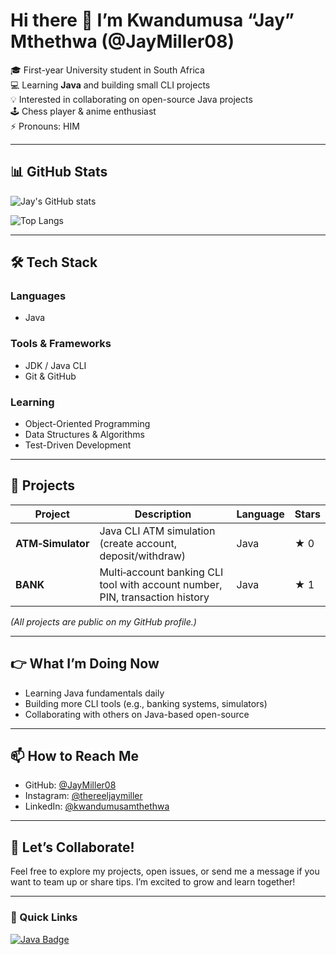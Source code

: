 # Hi there 👋 I’m Kwandumusa “Jay” Mthethwa (@JayMiller08)

🎓 First-year University student in South Africa  
💻 Learning **Java** and building small CLI projects  
💡 Interested in collaborating on open-source Java projects  
🕹️ Chess player & anime enthusiast  
⚡ Pronouns: HIM  

---

## 📊 GitHub Stats

![Jay's GitHub stats](https://github-readme-stats.vercel.app/api?username=JayMiller08&show_icons=true&theme=blue-green)

![Top Langs](https://github-readme-stats.vercel.app/api/top-langs/?username=JayMiller08&layout=compact&theme=blue-green)

---

## 🛠️ Tech Stack

### Languages  
- Java

### Tools & Frameworks  
- JDK / Java CLI  
- Git & GitHub  

### Learning  
- Object-Oriented Programming  
- Data Structures & Algorithms  
- Test-Driven Development  

---

## 📁 Projects

| Project | Description | Language | Stars |
|--------|-------------|----------|-------|
| **ATM‑Simulator** | Java CLI ATM simulation (create account, deposit/withdraw) | Java | ★ 0 |
| **BANK** | Multi‑account banking CLI tool with account number, PIN, transaction history | Java | ★ 1 |

*(All projects are public on my GitHub profile.)*

---

## 👉 What I’m Doing Now

- Learning Java fundamentals daily  
- Building more CLI tools (e.g., banking systems, simulators)  
- Collaborating with others on Java-based open-source  

---

## 📫 How to Reach Me

- GitHub: [@JayMiller08](https://github.com/JayMiller08)  
- Instagram: [@thereeljaymiller](https://instagram.com/thereeljaymiller)
- LinkedIn: [@kwandumusamthethwa](https://www.linkedin.com/in/kwandumusa-mthethwa-6b7381236/)

---

## 🤝 Let’s Collaborate!

Feel free to explore my projects, open issues, or send me a message if you want to team up or share tips. I’m excited to grow and learn together!

---

### 🔗 Quick Links

[![Java Badge](https://img.shields.io/badge/-Java-007396?logo=java&logoColor=white)]()


